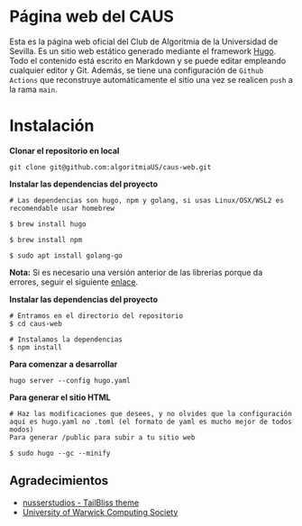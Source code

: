 
# Página web del CAUS

Esta es la página web oficial del Club de Algoritmia de la Universidad de Sevilla. Es un sitio web estático generado mediante el framework [Hugo](https://gohugo.io). Todo el contenido está escrito en Markdown y se puede editar empleando cualquier editor y Git. Además, se tiene una configuración de `Github Actions` que reconstruye automáticamente el sitio una vez se realicen `push` a la rama `main`.


# Instalación 

**Clonar el repositorio en local**

`git clone git@github.com:algoritmiaUS/caus-web.git`

**Instalar las dependencias del proyecto**

```
# Las dependencias son hugo, npm y golang, si usas Linux/OSX/WSL2 es recomendable usar homebrew

$ brew install hugo

$ brew install npm

$ sudo apt install golang-go
```
**Nota:** Si es necesario una versión anterior de las librerías porque da errores, seguir el siguiente [enlace](https://nelson.cloud/how-to-install-older-versions-of-homebrew-packages).

**Instalar las dependencias del proyecto**

```
# Entramos en el directorio del repositorio
$ cd caus-web

# Instalamos la dependencias
$ npm install
```

**Para comenzar a desarrollar**

```
hugo server --config hugo.yaml
```

**Para generar el sitio HTML**

```
# Haz las modificaciones que desees, y no olvides que la configuración aquí es hugo.yaml no .toml (el formato de yaml es mucho mejor de todos modos)
Para generar /public para subir a tu sitio web

$ sudo hugo --gc --minify
```


## Agradecimientos

- [nusserstudios - TailBliss theme](https://github.com/nusserstudios/tailbliss)
- [University of Warwick Computing Society](https://uwcs.co.uk)


